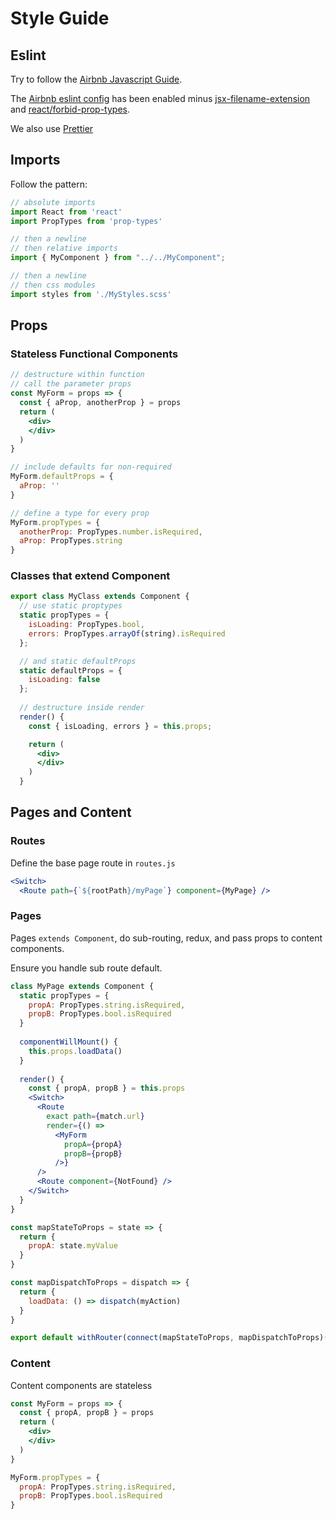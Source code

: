 # Style Guide
## Eslint
Try to follow the [Airbnb Javascript Guide](https://github.com/airbnb/javascript).

The [Airbnb eslint config](https://github.com/airbnb/javascript/tree/master/packages/eslint-config-airbnb) has been enabled minus [jsx-filename-extension](https://github.com/yannickcr/eslint-plugin-react/blob/master/docs/rules/jsx-filename-extension.md) and [react/forbid-prop-types](https://github.com/yannickcr/eslint-plugin-react/blob/master/docs/rules/forbid-prop-types.md).

We also use [Prettier](https://prettier.io)
## Imports
Follow the pattern:
```javascript
// absolute imports
import React from 'react'
import PropTypes from 'prop-types'

// then a newline
// then relative imports
import { MyComponent } from "../../MyComponent";

// then a newline
// then css modules
import styles from './MyStyles.scss'
```
## Props
### Stateless Functional Components
```jsx
// destructure within function
// call the parameter props
const MyForm = props => {
  const { aProp, anotherProp } = props
  return (
    <div>
    </div>
  )
}

// include defaults for non-required
MyForm.defaultProps = {
  aProp: ''
}

// define a type for every prop
MyForm.propTypes = {
  anotherProp: PropTypes.number.isRequired,
  aProp: PropTypes.string
}
```
### Classes that extend Component
```jsx
export class MyClass extends Component {
  // use static proptypes
  static propTypes = {
    isLoading: PropTypes.bool,
    errors: PropTypes.arrayOf(string).isRequired
  };

  // and static defaultProps
  static defaultProps = {
    isLoading: false
  };
 
  // destructure inside render 
  render() {
    const { isLoading, errors } = this.props;

    return (
      <div>
      </div>
    )
  }
  ```
## Pages and Content
### Routes
Define the base page route in `routes.js`
```jsx
<Switch>
  <Route path={`${rootPath}/myPage`} component={MyPage} />
```

### Pages
Pages `extends Component`, do sub-routing, redux, and pass props to content components.

Ensure you handle sub route default.
```jsx
class MyPage extends Component {
  static propTypes = {
    propA: PropTypes.string.isRequired,
    propB: PropTypes.bool.isRequired
  }
  
  componentWillMount() {
    this.props.loadData()
  }
  
  render() {
    const { propA, propB } = this.props
    <Switch>
      <Route
        exact path={match.url}
        render={() =>
          <MyForm
            propA={propA}
            propB={propB}
          />}
      />
      <Route component={NotFound} /> 
    </Switch>
  }
}

const mapStateToProps = state => {
  return {
    propA: state.myValue
  }
}

const mapDispatchToProps = dispatch => {
  return {
    loadData: () => dispatch(myAction)
  }
}

export default withRouter(connect(mapStateToProps, mapDispatchToProps)(MyPage))
```

### Content
Content components are stateless
```jsx
const MyForm = props => {
  const { propA, propB } = props
  return (
    <div>
    </div>
  )
}

MyForm.propTypes = {
  propA: PropTypes.string.isRequired,
  propB: PropTypes.bool.isRequired
}
```

